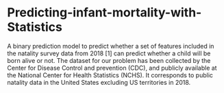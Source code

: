 # Predicting-infant-mortality-with-Statistics
A binary prediction model to predict whether a set of features included in the natality survey data from 2018 [1] can predict whether a child will be born alive or not. 
The dataset for our problem has been collected by the Center for Disease Control and prevention (CDC), and publicly available at the National Center for Health Statistics (NCHS). It corresponds to public natality data in the United States excluding US territories in 2018. 
